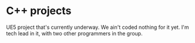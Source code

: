 # C++ projects
UE5 project that's currently underway. We ain't coded nothing for it yet. I'm tech lead in it, with two other programmers in the group.